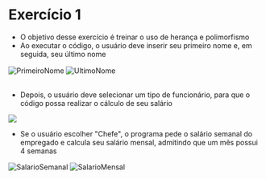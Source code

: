 # Exercício 1
- O objetivo desse exercício é treinar o uso de herança e polimorfismo
- Ao executar o código, o usuário deve inserir seu primeiro nome e, em seguida, seu último nome

<div style = "display: inline_block">
  <img align = "center" alt = "PrimeiroNome" src = "https://user-images.githubusercontent.com/114308727/203125713-2096020c-b09d-49e3-9abe-ce0d7f57fa4f.png">
  <img align = "center" alt = "UltimoNome" src = "https://user-images.githubusercontent.com/114308727/203125928-cc9fcc97-ebbf-4267-a216-6450e2e745fe.png">
</div>
<br>

- Depois, o usuário deve selecionar um tipo de funcionário, para que o código possa realizar o cálculo de seu salário
<img src = "https://user-images.githubusercontent.com/114308727/203126265-2d41cf88-18e8-41c7-9c97-68b0c3355727.png">

- Se o usuário escolher "Chefe", o programa pede o salário semanal do empregado e calcula seu salário mensal, admitindo que um mês possui 4 semanas

<div style = "display: inline_block">
  <img align = "center" alt = "SalarioSemanal" src = "https://user-images.githubusercontent.com/114308727/203126915-316b4ead-82aa-471a-8431-ab53de7a3902.png">
  <img align = "center" alt = "SalarioMensal" src = "https://user-images.githubusercontent.com/114308727/203127618-de259721-de00-4aa8-a97d-f609b1fb26c4.png">
</div>                                                                                                                  




